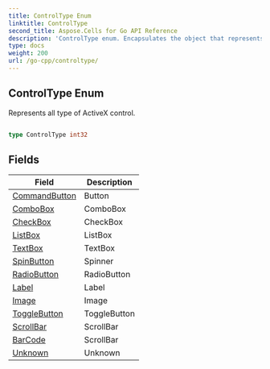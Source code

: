 ```yaml
---
title: ControlType Enum 
linktitle: ControlType
second_title: Aspose.Cells for Go API Reference
description: 'ControlType enum. Encapsulates the object that represents controltype in Go.'
type: docs
weight: 200
url: /go-cpp/controltype/
---
```


## ControlType Enum

Represents all type of ActiveX control.

```go

type ControlType int32


```

## Fields

| Field | Description |
| --- | --- |
|[CommandButton](./commandbutton/) | Button | 
|[ComboBox](./combobox/) | ComboBox | 
|[CheckBox](./checkbox/) | CheckBox | 
|[ListBox](./listbox/) | ListBox | 
|[TextBox](./textbox/) | TextBox | 
|[SpinButton](./spinbutton/) | Spinner | 
|[RadioButton](./radiobutton/) | RadioButton | 
|[Label](./label/) | Label | 
|[Image](./image/) | Image | 
|[ToggleButton](./togglebutton/) | ToggleButton | 
|[ScrollBar](./scrollbar/) | ScrollBar | 
|[BarCode](./barcode/) | ScrollBar | 
|[Unknown](./unknown/) | Unknown | 
